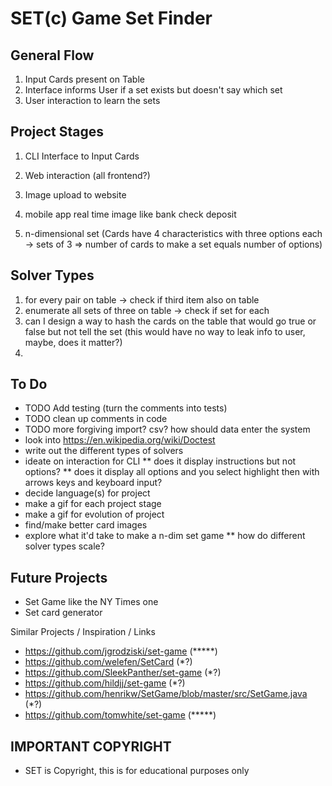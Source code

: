 # SET(c) Game Set Finder

## General Flow
1. Input Cards present on Table
1. Interface informs User if a set exists but doesn't say which set
1. User interaction to learn the sets

## Project Stages
1. CLI Interface to Input Cards
1. Web interaction (all frontend?)
1. Image upload to website
1. mobile app real time image like bank check deposit

1. n-dimensional set (Cards have 4 characteristics with three options each -> sets of 3 => number of cards to make a set equals number of options)

## Solver Types
1. for every pair on table -> check if third item also on table
1. enumerate all sets of three on table -> check if set for each
1. can I design a way to hash the cards on the table that would go true or false but not tell the set (this would have no way to leak info to user, maybe, does it matter?)
1. 

## To Do
* TODO Add testing (turn the comments into tests)
* TODO clean up comments in code
* TODO more forgiving import? csv? how should data enter the system
* look into https://en.wikipedia.org/wiki/Doctest
* write out the different types of solvers
* ideate on interaction for CLI
** does it display instructions but not options?
** does it display all options and you select highlight then with arrows keys and keyboard input?
* decide language(s) for project
* make a gif for each project stage
* make a gif for evolution of project
* find/make better card images
* explore what it'd take to make a n-dim set game
** how do different solver types scale?

## Future Projects
* Set Game like the NY Times one
* Set card generator


Similar Projects / Inspiration / Links
* https://github.com/jgrodziski/set-game (*****)
* https://github.com/welefen/SetCard (*?)
* https://github.com/SleekPanther/set-game (*?)
* https://github.com/hildjj/set-game (*?)
* https://github.com/henrikw/SetGame/blob/master/src/SetGame.java (*?)
* https://github.com/tomwhite/set-game (*****)

## IMPORTANT COPYRIGHT
* SET is Copyright, this is for educational purposes only
